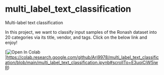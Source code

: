 # multi_label_text_classification
Multi-label text classification


In this project, we want to classify input samples of the Ronash dataset into 20 categories via its title, vendor, and tags. Click on the below link and enjoy!

[![Open In Colab](https://colab.research.google.com/assets/colab-badge.svg)]https://colab.research.google.com/github/Arj9978/multi_label_text_classification/blob/main/multi_label_text_classification.ipynb#scrollTo=E3uoiCiW5iwR)

